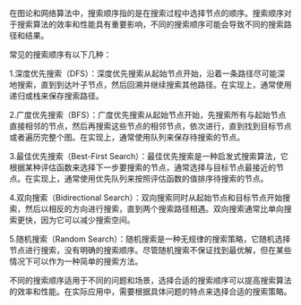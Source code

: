 在图论和网络算法中，搜索顺序指的是在搜索过程中选择节点的顺序。搜索顺序对于搜索算法的效率和性能具有重要影响，不同的搜索顺序可能会导致不同的搜索路径和结果。

常见的搜索顺序有以下几种：

1.深度优先搜索（DFS）：深度优先搜索从起始节点开始，沿着一条路径尽可能深地搜索，直到到达叶子节点，然后回溯并继续搜索其他路径。在实现上，通常使用递归或栈来保存搜索路径。

2.广度优先搜索（BFS）：广度优先搜索从起始节点开始，先搜索所有与起始节点直接相邻的节点，然后再搜索这些节点的相邻节点，依次进行，直到找到目标节点或者遍历完整个图。在实现上，通常使用队列来保存待搜索的节点。

3.最佳优先搜索（Best-First Search）：最佳优先搜索是一种启发式搜索算法，它根据某种评估函数来选择下一步要搜索的节点，通常选择与目标节点最接近的节点。在实现上，通常使用优先队列来按照评估函数的值排序待搜索的节点。

4.双向搜索（Bidirectional Search）：双向搜索同时从起始节点和目标节点开始搜索，然后以相反的方向进行搜索，直到两个搜索路径相遇。双向搜索通常比单向搜索更快，因为它可以减少搜索空间。

5.随机搜索（Random Search）：随机搜索是一种无规律的搜索策略，它随机选择节点进行搜索，没有明确的搜索顺序。尽管随机搜索不保证找到最优解，但在某些情况下可以作为一种简单的搜索方法。

不同的搜索顺序适用于不同的问题和场景，选择合适的搜索顺序可以提高搜索算法的效率和性能。在实际应用中，需要根据具体问题的特点来选择合适的搜索策略。